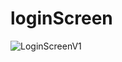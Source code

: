 # loginScreen

![LoginScreenV1](https://user-images.githubusercontent.com/89553227/134052420-f2e66644-1d3d-41ef-a928-2e1cdd70ef71.png)
